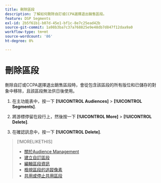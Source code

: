 ```yaml
---
title: 刪除區段
description: 了解如何刪除自訂或CCPA選擇退出銷售區段。
feature: DSP Segments
exl-id: 2b5f61b1-b07d-45e1-bf1c-8e7c25ead42b
source-git-commit: 1a98b3ba7c37a768825e9e48db7d847f12daa9a0
workflow-type: tm+mt
source-wordcount: '86'
ht-degree: 0%

---
```


# 刪除區段

刪除自訂或CCPA選擇退出銷售區段時，會從包含該區段的所有版位和已儲存的對象中移除，且該區段無法供日後使用。

1. 在主功能表中，按一下 **[!UICONTROL Audiences]** > **[!UICONTROL Segments]**.

1. 將游標停留在段行上，然後按一下 **[!UICONTROL More]** > **[!UICONTROL Delete]**.

1. 在確認訊息中，按一下 **[!UICONTROL Delete]**.

>[!MORELIKETHIS]
>
>* [關於Audience Management](audience-about.md)
>* [建立自訂區段](custom-segment-create.md)
>* [編輯區段資訊](segment-edit.md)
>* [檢視區段的追蹤像素](segment-view-pixels.md)
>* [共用或停止共用區段](segment-share.md)

